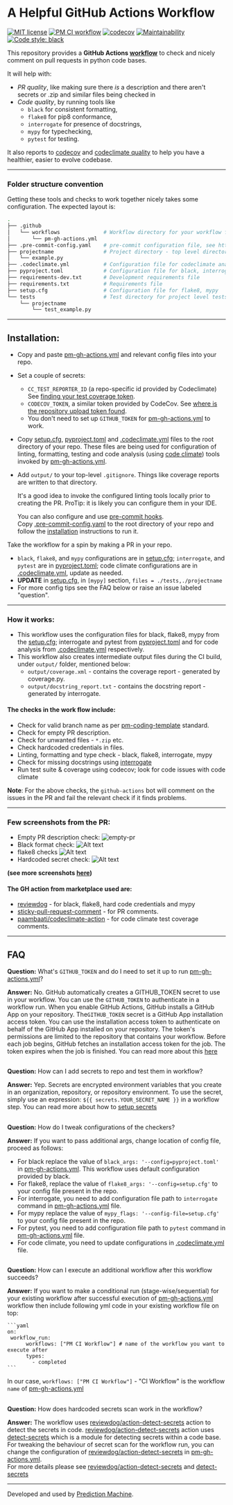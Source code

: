 # A Helpful GitHub Actions Workflow
[![MIT license](https://img.shields.io/badge/License-MIT-blue.svg)](https://lbesson.mit-license.org/)
[![PM CI workflow](https://github.com/predictionmachine/pm-coding-template/actions/workflows/pm-gh-actions.yml/badge.svg)](https://github.com/predictionmachine/pm-coding-template/actions/workflows/pm-gh-actions.yml)
[![codecov](https://codecov.io/gh/predictionmachine/pm-github-actions/branch/main/graph/badge.svg?token=2AQW1NP110)](https://codecov.io/gh/predictionmachine/pm-github-actions)
[![Maintainability](https://api.codeclimate.com/v1/badges/47ce8331f863c98ca216/maintainability)](https://codeclimate.com/github/predictionmachine/pm-github-actions/maintainability)
[![Code style: black](https://img.shields.io/badge/code%20style-black-000000.svg)](https://github.com/psf/black)
<!-- see https://app.codecov.io/gh/predictionmachine/pm-github-actions/settings/badge -->
<!-- see https://codeclimate.com/github/predictionmachine/pm-github-actions/badges#maintainability-markdown -->

This repository provides a **GitHub Actions [workflow](.github/workflows/pm-gh-actions.yml)** to check and nicely comment on
pull requests in python code bases.

It will help with:
- _PR quality_, like making sure there _is_ a description and there aren't secrets or .zip and similar files
  being checked in
- _Code quality_, by running tools like
  - `black` for consistent formatting,
  - `flake8` for pip8 conformance,
  - `interrogate` for presence of docstrings,
  - `mypy` for typechecking,
  - `pytest` for testing.

It also reports to [codecov](https://about.codecov.io/) and
[codeclimate quality](https://codeclimate.com/quality/) to
help you have a healthier, easier to evolve codebase.


 - - -

### Folder structure convention
Getting these tools and checks to work together nicely takes some configuration.
The expected layout is:

```bash
.
├── .github
│   └── workflows              # Workflow directory for your workflow files
│       └── pm-gh-actions.yml
├── .pre-commit-config.yaml    # pre-commit configuration file, see https://pre-commit.com
├── projectname                # Project directory - top level directory for project
│   └── example.py
├── .codeclimate.yml           # Configuration file for codeclimate analysis
├── pyproject.toml             # Configuration file for black, interrogate & pytest
├── requirements-dev.txt       # Development requirements file
├── requirements.txt           # Requirements file
├── setup.cfg                  # Configuration file for flake8, mypy
└── tests                      # Test directory for project level tests
    └── projectname
        └── test_example.py
```

- - -

## Installation:

- Copy and paste
  [pm-gh-actions.yml](.github/workflows/pm-gh-actions.yml) and relevant config files
  into your repo.
- Set a couple of secrets:
  - `CC_TEST_REPORTER_ID` (a repo-specific id provided by Codeclimate)
  See [finding your test coverage token](https://docs.codeclimate.com/docs/finding-your-test-coverage-token).
  - `CODECOV_TOKEN`, a similar token provided by CodeCov. See [where is the repository upload token found](https://docs.codecov.io/docs/frequently-asked-questions#where-is-the-repository-upload-token-found).
  - You don't need to set up `GITHUB_TOKEN` for [pm-gh-actions.yml](.github/workflows/pm-gh-actions.yml) to work.

- Copy [setup.cfg](setup.cfg), [pyproject.toml](pyproject.toml) and [.codeclimate.yml](.codeclimate.yml) files to the root directory of your repo. These files are being used for configuration of linting, formatting, testing and code analysis (using [code climate](https://docs.codeclimate.com/)) tools invoked by [pm-gh-actions.yml](.github/workflows/pm-gh-actions.yml).
- Add `output/` to your top-level `.gitignore`. Things like coverage reports are written to that directory.


  It's a good idea to invoke the configured linting tools locally prior to creating the PR.
  ProTip: it is likely you can configure them in your IDE.
  
  You can also configure and use [pre-commit hooks](https://pre-commit.com/#plugins). \
  Copy [.pre-commit-config.yaml](.pre-commit-config.yaml) to the root directory of your repo and follow the [installation](https://pre-commit.com/#installation) instructions to run it.

Take the workflow for a spin by making a PR in your repo.
  - `black`, `flake8`, and `mypy` configurations are in [setup.cfg](setup.cfg); `interrogate`, and `pytest` are in [pyproject.toml](pyproject.toml); code climate configurations are in [.codeclimate.yml](.codeclimate.yml), update as needed.
  - **UPDATE** in [setup.cfg](setup.cfg), in `[mypy]` section, `files = ./tests,./projectname`
  - For more config tips see the FAQ below or raise an issue labeled "question".

- - -
### How it works:

- This workflow uses the configuration files for black, flake8, mypy from the [setup.cfg](setup.cfg); interrogate and pytest from [pyproject.toml](pyproject.toml) and for code analysis from [.codeclimate.yml](.codeclimate.yml) respectively.
- This workflow also creates intermediate output files during the CI build, under `output/` folder, mentioned below:
  - `output/coverage.xml` - contains the coverage report - generated by coverage.py.
  - `output/docstring_report.txt` - contains the docstring report - generated by interrogate.

#### The checks in the work flow include:
   - Check for valid branch name as per [pm-coding-template](https://github.com/predictionmachine/pm-coding-template#github-branches-pull-requests) standard.
   - Check for empty PR description.
   - Check for unwanted files - `*.zip` etc.
   - Check hardcoded credentials in files.
   - Linting, formatting and type check - black, flake8, interrogate, mypy
   - Check for missing docstrings using [interrogate](https://github.com/econchick/interrogate)
   - Run test suite & coverage using codecov; look for code issues with code climate

**Note**: For the above checks, the `github-actions` bot will comment on the issues in the PR and fail the relevant check if it finds problems.

- - -

### Few screenshots from the PR:

- Empty PR description check:
![empty-pr](docs/screenshots/empty-pr-comment.png?raw=true "Empty PR comment")
- Black format check:
![Alt text](docs/screenshots/black-report.png?raw=true "Black format")
- flake8 checks
![Alt text](docs/screenshots/flake8-report.png?raw=true "Flake8")
- Hardcoded secret check:
![Alt text](docs/screenshots/secrets_report.png?raw=true "Hardcoded secrets report")

**(see more screenshots [here](/docs/screenshots))**

#### The GH action from marketplace used are:

- [reviewdog](https://github.com/reviewdog) - for black, flake8, hard code credentials and mypy
- [sticky-pull-request-comment](https://github.com/marocchino/sticky-pull-request-comment) - for PR comments.
- [paambaati/codeclimate-action](https://github.com/paambaati/codeclimate-action) - for code climate test coverage comments.

- - -

## FAQ

**Question:** What's `GITHUB_TOKEN` and do I need to set it up to run [pm-gh-actions.yml](.github/workflows/pm-gh-actions.yml)?

**Answer:** No. GitHub automatically creates a GITHUB_TOKEN secret to use in your workflow. You can use the `GITHUB_TOKEN` to authenticate in a workflow run.
When you enable GitHub Actions, GitHub installs a GitHub App on your repository. The`GITHUB_TOKEN` secret is a GitHub App installation access token. You can use the installation access token to authenticate on behalf of the GitHub App installed on your repository. The token's permissions are limited to the repository that contains your workflow. Before each job begins, GitHub fetches an installation access token for the job. The token expires when the job is finished.
You can read more about this [here](https://docs.github.com/en/actions/reference/authentication-in-a-workflow)

##

**Question:** How can I add secrets to repo and test them in workflow?

**Answer:** Yep. Secrets are encrypted environment variables that you create in an organization, repository, or repository environment.
To use the secret, simply use an expression: `${{ secrets.YOUR_SECRET_NAME }}` in a workflow step.
You can read more about how to [setup secrets](https://docs.github.com/en/actions/reference/encrypted-secrets)

##

**Question:** How do I tweak configurations of the checkers?

**Answer:**
If you want to pass additional args, change location of config file, proceed as follows:

 - For black replace the value of `black_args: '--config=pyproject.toml'` in [pm-gh-actions.yml](.github/workflows/pm-gh-actions.yml). This workflow uses default configuration provided by black.
  - For flake8, replace the value of `flake8_args: '--config=setup.cfg'` to your config file present in the repo.
  - For interrogate, you need to add configuration file path to `interrogate` command in [pm-gh-actions.yml](.github/workflows/pm-gh-actions.yml) file.
  - For mypy replace the value of `mypy_flags: '--config-file=setup.cfg'` to your config file present in the repo.
  - For pytest, you need to add configuration file path to `pytest` command in [pm-gh-actions.yml](.github/workflows/pm-gh-actions.yml) file.
  - For code climate, you need to update configurations in [.codeclimate.yml](.codeclimate.yml) file.

##

**Question:** How can I execute an additional workflow after this workflow succeeds?

**Answer:** If you want to make a conditional run (stage-wise/sequential) for your existing workflow after successful execution of [pm-gh-actions.yml](.github/workflows/pm-gh-actions.yml) workflow then include following yml code in your existing workflow file on top:

    ```yaml
    on:
     workflow_run:
          workflows: ["PM CI Workflow"] # name of the workflow you want to execute after
          types:
            - completed
    ```

 In our case, `workflows: ["PM CI Workflow"]` -  "CI Workflow" is the workflow `name` of [pm-gh-actions.yml](.github/workflows/pm-gh-actions.yml)

##

**Question:** How does hardcoded secrets scan work in the workflow?

**Answer:** The workflow uses [reviewdog/action-detect-secrets](https://github.com/reviewdog/action-detect-secrets) action to detect the secrets in code.
 [reviewdog/action-detect-secrets](https://github.com/reviewdog/action-detect-secrets) action uses [detect-secrets](https://github.com/Yelp/detect-secrets) which is a module for detecting secrets within a code base. \
 For tweaking the behaviour of secret scan for the workflow run, you can change the configuration of [reviewdog/action-detect-secrets](https://github.com/reviewdog/action-detect-secrets) in [pm-gh-actions.yml](.github/workflows/pm-gh-actions.yml). \
 For more details please see [reviewdog/action-detect-secrets](https://github.com/reviewdog/action-detect-secrets) and [detect-secrets](https://github.com/Yelp/detect-secrets)

- - -
<!-- TODO: update to new website when ready -->
Developed and used by [Prediction Machine](https://github.com/predictionmachine).
